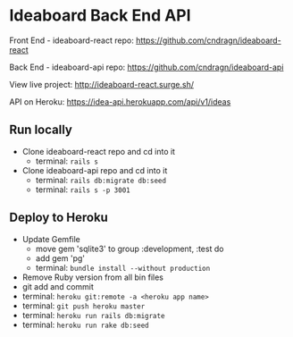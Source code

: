 # Ideaboard Back End API

Front End - ideaboard-react repo: https://github.com/cndragn/ideaboard-react

Back End - ideaboard-api repo: https://github.com/cndragn/ideaboard-api

View live project: http://ideaboard-react.surge.sh/

API on Heroku: https://idea-api.herokuapp.com/api/v1/ideas


## Run locally
* Clone ideaboard-react repo and cd into it
    * terminal: `rails s`
* Clone ideaboard-api repo and cd into it
    * terminal: `rails db:migrate db:seed`
    * terminal: `rails s -p 3001`

## Deploy to Heroku
* Update Gemfile
    * move gem 'sqlite3' to group :development, :test do 
    * add gem 'pg'
    * terminal: `bundle install --without production`
* Remove Ruby version from all bin files
* git add and commit
* terminal: `heroku git:remote -a <heroku app name>`
* terminal: `git push heroku master`
* terminal:  `heroku run rails db:migrate`
* terminal: `heroku run rake db:seed`
